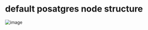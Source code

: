 # default posatgres node structure

![image](https://github.com/user-attachments/assets/e8faeb6f-f336-4494-b583-6dc89f248e0d)

